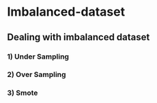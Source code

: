 # Imbalanced-dataset

## Dealing with imbalanced dataset
  ### 1) Under Sampling
  ### 2) Over Sampling
  ### 3) Smote

